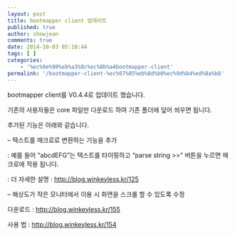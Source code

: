 ```yaml
---
layout: post
title: bootmapper client 업데이트
published: true
author: showjean
comments: true
date: 2014-10-03 05:10:44
tags: [ ]
categories:
    - '%ec%9e%90%eb%a3%8c%ec%8b%a4bootmapper-client'
permalink: '/bootmapper-client-%ec%97%85%eb%8d%b0%ec%9d%b4%ed%8a%b8'
---
```

bootmapper client를 V0.4.4로 업데이트 했습니다.

기존의 사용자들은 core 파일만 다운로드 하여 기존 폴더에 덮어 씌우면 됩니다.



추가된 기능은 아래와 같습니다.



&#8211; 텍스트를 매크로로 변환하는 기능을 추가

: 예를 들어 &#8220;abcdEFG&#8221;는 텍스트를 타이핑하고 &#8220;parse string >>&#8221; 버튼을 누르면 매크로에 적용 됩니다.

: 더 자세한 설명 :&nbsp;http://blog.winkeyless.kr/125



&#8211; 해상도가 작은 모니터에서 이용 시 화면을 스크롤 할 수 있도록 수정





다운로드 : http://blog.winkeyless.kr/155

사용 법 :&nbsp;http://blog.winkeyless.kr/154